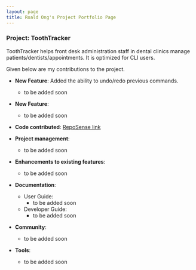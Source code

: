 ```yaml
---
layout: page
title: Roald Ong's Project Portfolio Page
---
```


### Project: ToothTracker

ToothTracker helps front desk administration staff in dental clinics manage
patients/dentists/appointments. It is optimized for CLI users.

Given below are my contributions to the project.

* **New Feature**: Added the ability to undo/redo previous commands.
    * to be added soon
* **New Feature**:
    * to be added soon


* **Code contributed**: [RepoSense link]()

* **Project management**:
    * to be added soon

* **Enhancements to existing features**:
    * to be added soon

* **Documentation**:
    * User Guide:
      * to be added soon
    * Developer Guide:
        * to be added soon

* **Community**:
    * to be added soon

* **Tools**:
    * to be added soon
  
